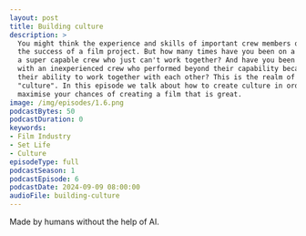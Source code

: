 ```yaml
---
layout: post
title: Building culture
description: >
  You might think the experience and skills of important crew members determine 
  the success of a film project. But how many times have you been on a set with 
  a super capable crew who just can't work together? And have you been on a set 
  with an inexperienced crew who performed beyond their capability because of 
  their ability to work together with each other? This is the realm of 
  "culture". In this episode we talk about how to create culture in order to 
  maximise your chances of creating a film that is great.
image: /img/episodes/1.6.png
podcastBytes: 50
podcastDuration: 0
keywords:
- Film Industry
- Set Life
- Culture
episodeType: full
podcastSeason: 1
podcastEpisode: 6
podcastDate: 2024-09-09 08:00:00
audioFile: building-culture
---
```


Made by humans without the help of AI.